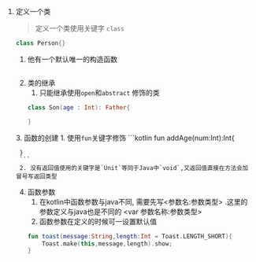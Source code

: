 1. 定义一个类

   > 定义一个类使用关键字 `class`

   ```kotlin
   class Person{}
   ```

   1. 他有一个默认唯一的构造函数

   ```

   ```
   2. 类的继承
		1. 只能继承使用`open`和`abstract` 修饰的类 
		```kotlin
		class Son(age : Int): Father{
		
		}
		```
   ​3. 函数的创建
		1. 使用`fun`关键字修饰
		```kotlin
		fun addAge(num:Int):Int{
		
		}
		```
		2. 没有返回值使用的关键字是`Unit`等同于Java中`void`,又返回值直接在方法会加冒号写返回类型
		
	4. 函数参数
		1. 在kotlin中函数参数与java不同, 需要先写<参数名:参数类型> .这里的参数定义与java也是不同的 <var 参数名称:参数类型>
		2. 函数参数在定义的时候可一设置默认值
		```kotlin
		fun toast(message:String,length:Int = Toast.LENGTH_SHORT){
			Toast.make(this,message,length).show;
		}
		```
		

